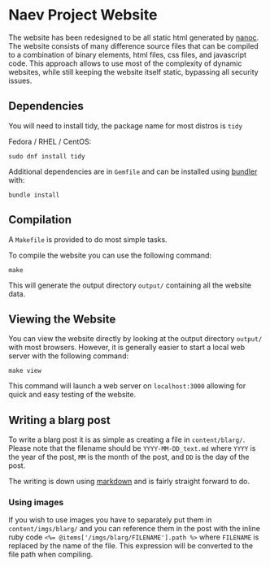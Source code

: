 
# Naev Project Website

The website has been redesigned to be all static html generated by [nanoc](https://nanoc.ws). The website consists of many difference source files that can be compiled to a combination of binary elements, html files, css files, and javascript code. This approach allows to use most of the complexity of dynamic websites, while still keeping the website itself static, bypassing all security issues.

## Dependencies

You will need to install tidy, the package name for most distros is `tidy`

Fedora / RHEL / CentOS:

```
sudo dnf install tidy
```

Additional dependencies are in `Gemfile` and can be installed using [bundler](https://bundler.io/) with:

```
bundle install
```

## Compilation

A `Makefile` is provided to do most simple tasks.

To compile the website you can use the following command:

```
make
```

This will generate the output directory `output/` containing all the website data.

## Viewing the Website

You can view the website directly by looking at the output directory `output/` with most browsers. However, it is generally easier to start a local web server with the following command:

```
make view
```

This command will launch a web server on `localhost:3000` allowing for quick and easy testing of the website.

## Writing a blarg post

To write a blarg post it is as simple as creating a file in `content/blarg/`. Please note that the filename should be `YYYY-MM-DD_text.md` where `YYYY` is the year of the post, `MM` is the month of the post, and `DD` is the day of the post.

The writing is down using [markdown](https://daringfireball.net/projects/markdown/) and is fairly straight forward to do.

### Using images

If you wish to use images you have to separately put them in `content/imgs/blarg/` and you can reference them in the post with the inline ruby code `<%= @items['/imgs/blarg/FILENAME'].path %>` where `FILENAME` is replaced by the name of the file. This expression will be converted to the file path when compiling.
